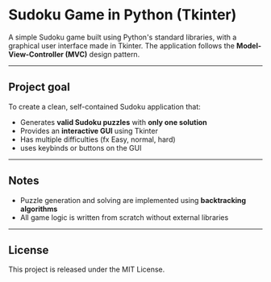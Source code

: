 # Sudoku Game in Python (Tkinter)

A simple Sudoku game built using Python's standard libraries, with a graphical user interface made in Tkinter. The application follows the **Model-View-Controller (MVC)** design pattern.

---

## Project goal

To create a clean, self-contained Sudoku application that:
- Generates **valid Sudoku puzzles** with **only one solution**
- Provides an **interactive GUI** using Tkinter
- Has multiple difficulties (fx Easy, normal, hard)
- uses keybinds or buttons on the GUI

---

## Notes

- Puzzle generation and solving are implemented using **backtracking algorithms**
- All game logic is written from scratch without external libraries

---

## License

This project is released under the MIT License.
